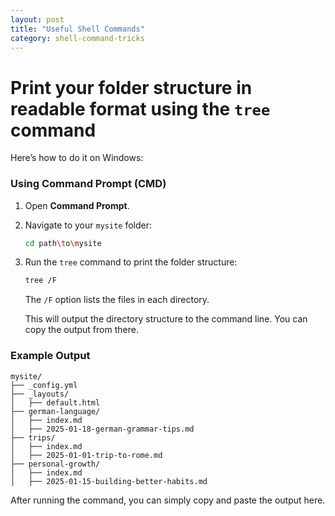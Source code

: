 ```yaml
---
layout: post
title: "Useful Shell Commands"
category: shell-command-tricks
---
```



# Print your folder structure in readable format using the `tree` command
Here’s how to do it on Windows:

### **Using Command Prompt (CMD)**
1. Open **Command Prompt**.
2. Navigate to your `mysite` folder:
   ```bash
   cd path\to\mysite
   ```
3. Run the `tree` command to print the folder structure:
   ```bash
   tree /F
   ```
   The `/F` option lists the files in each directory.

   This will output the directory structure to the command line. You can copy the output from there.


### **Example Output**
```plaintext
mysite/
├── _config.yml
├── _layouts/
│   ├── default.html
├── german-language/
│   ├── index.md
│   ├── 2025-01-18-german-grammar-tips.md
├── trips/
│   ├── index.md
│   ├── 2025-01-01-trip-to-rome.md
├── personal-growth/
│   ├── index.md
│   ├── 2025-01-15-building-better-habits.md
```

After running the command, you can simply copy and paste the output here.
